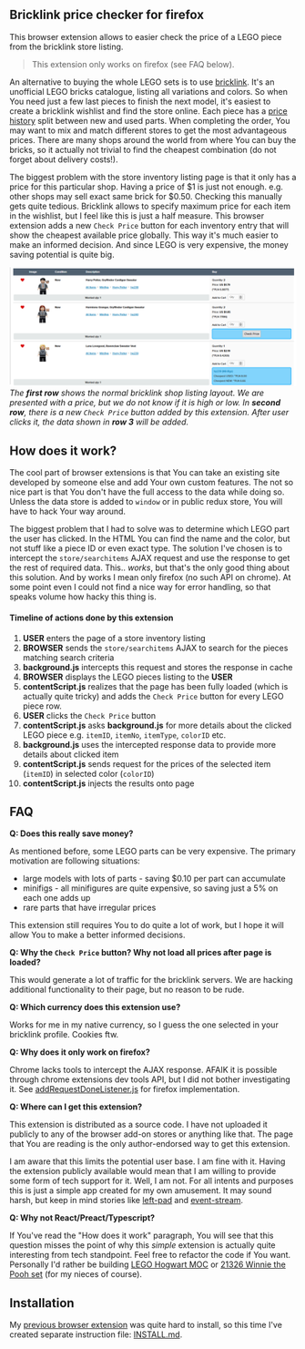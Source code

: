 ## Bricklink price checker for firefox

This browser extension allows to easier check the price of a LEGO piece from the bricklink store listing.

> This extension only works on firefox (see FAQ below).

An alternative to buying the whole LEGO sets is to use [bricklink](https://www.bricklink.com/v2/main.page). It's an unofficial LEGO bricks catalogue, listing all variations and colors. So when You need just a few last pieces to finish the next model, it's easiest to create a bricklink wishlist and find the store online. Each piece has a [price history](https://www.bricklink.com/v2/catalog/catalogitem.page?P=3003&name=Brick%202%20x%202&category=%5BBrick%5D#T=P&C=5) split between new and used parts. When completing the order, You may want to mix and match different stores to get the most advantageous prices. There are many shops around the world from where You can buy the bricks, so it actually not trivial to find the cheapest combination (do not forget about delivery costs!).

The biggest problem with the store inventory listing page is that it only has a price for this particular shop. Having a price of $1 is just not enough. e.g. other shops may sell exact same brick for $0.50. Checking this manually gets quite tedious. Bricklink allows to specify maximum price for each item in the wishlist, but I feel like this is just a half measure. This browser extension adds a new `Check Price` button for each inventory entry that will show the cheapest available price globally. This way it's much easier to make an informed decision. And since LEGO is very expensive, the money saving potential is quite big.


![ext-preview]
*The __first row__ shows the normal bricklink shop listing layout. We are presented with a price, but we do not know if it is high or low. In __second row__, there is a new `Check Price` button added by this extension. After user clicks it, the data shown in __row 3__ will be added.*


## How does it work?

The cool part of browser extensions is that You can take an existing site developed by someone else and add Your own custom features. The not so nice part is that You don't have the full access to the data while doing so. Unless the data store is added to `window` or in public redux store, You will have to hack Your way around.

The biggest problem that I had to solve was to determine which LEGO part the user has clicked. In the HTML You can find the name and the color, but not stuff like a piece ID or even exact type. The solution I've chosen is to intercept the `store/searchitems` AJAX request and use the response to get the rest of required data. This.. *works*, but that's the only good thing about this solution. And by works I mean only firefox (no such API on chrome). At some point even I could not find a nice way for error handling, so that speaks volume how hacky this thing is.


#### Timeline of actions done by this extension

1. **USER** enters the page of a store inventory listing
1. **BROWSER** sends the `store/searchitems` AJAX to search for the pieces matching search criteria
1. **background.js** intercepts this request and stores the response in cache
1. **BROWSER** displays the LEGO pieces listing to the **USER**
1. **contentScript.js** realizes that the page has been fully loaded (which is actually quite tricky) and adds the `Check Price` button for every LEGO piece row.
1. **USER** clicks the `Check Price` button
1. **contentScript.js** asks **background.js** for more details about the clicked LEGO piece e.g. `itemID`, `itemNo`, `itemType`, `colorID` etc.
1. **background.js** uses the intercepted response data to provide more details about clicked item
1. **contentScript.js** sends request for the prices of the selected item (`itemID`) in selected color (`colorID`)
1. **contentScript.js** injects the results onto page



## FAQ


**Q: Does this really save money?**

As mentioned before, some LEGO parts can be very expensive. The primary motivation are following situations:

* large models with lots of parts - saving $0.10 per part can accumulate
* minifigs - all minifigures are quite expensive, so saving just a 5% on each one adds up
* rare parts that have irregular prices

This extension still requires You to do quite a lot of work, but I hope it will allow You to make a better informed decisions.


**Q: Why the `Check Price` button? Why not load all prices after page is loaded?**

This would generate a lot of traffic for the bricklink servers. We are hacking additional functionality to their page, but no reason to be rude.


**Q: Which currency does this extension use?**

Works for me in my native currency, so I guess the one selected in your bricklink profile. Cookies ftw.


**Q: Why does it only work on firefox?**

Chrome lacks tools to intercept the AJAX response. AFAIK it is possible through chrome extensions dev tools API, but I did not bother investigating it. See [addRequestDoneListener.js](src/background/addRequestDoneListener.js) for firefox implementation.


**Q: Where can I get this extension?**

This extension is distributed as a source code. I have not uploaded it publicly to any of the browser add-on stores or anything like that. The page that You are reading is the only author-endorsed way to get this extension.

I am aware that this limits the potential user base. I am fine with it. Having the extension publicly available would mean that I am willing to provide some form of tech support for it. Well, I am not. For all intents and purposes this is just a simple app created for my own amusement. It may sound harsh, but keep in mind stories like [left-pad](https://www.davidhaney.io/npm-left-pad-have-we-forgotten-how-to-program/) and [event-stream](https://github.com/dominictarr/event-stream/issues/116).


**Q: Why not React/Preact/Typescript?**

If You've read the "How does it work" paragraph, You will see that this question misses the point of why this *simple* extension is actually quite interesting from tech standpoint. Feel free to refactor the code if You want. Personally I'd rather be building [LEGO Hogwart MOC](https://rebrickable.com/mocs/MOC-25280/MOMAtteo79/h%D6%85gwarts-castle-architecture/#photos) or [21326 Winnie the Pooh set](https://ideas.lego.com/blogs/a4ae09b6-0d4c-4307-9da8-3ee9f3d368d6/post/d1d9a4d9-3c8e-4ad4-a168-18560cd72db2) (for my nieces of course).


## Installation

My [previous browser extension](https://github.com/Scthe/spotify-lyrics-web-extension) was quite hard to install, so this time I've created separate instruction file: [INSTALL.md](INSTALL.md).



[ext-preview]:gh-images/readme-preview.png
